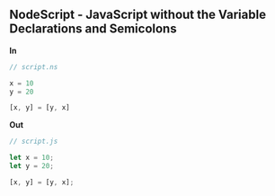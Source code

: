 ## NodeScript - JavaScript without the Variable Declarations and Semicolons

**In**

```js
// script.ns

x = 10
y = 20

[x, y] = [y, x]
```

**Out**

```js
// script.js

let x = 10;
let y = 20;

[x, y] = [y, x];
```
